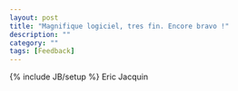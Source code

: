 ```yaml
---
layout: post
title: "Magnifique logiciel, tres fin. Encore bravo !"
description: ""
category: ""
tags: [Feedback]
---
```

{% include JB/setup %}
Eric Jacquin
